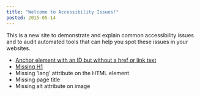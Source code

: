 ```yaml
---
title: "Welcome to Accessibility Issues!"
posted: 2015-05-14
---
```


This is a new site to demonstrate and explain common accessibility issues
and to audit automated tools that can help you spot these issues in your websites.

* [Anchor element with an ID but without a href or link text](anchor-with-id-no-href-or-text.html)
* [Missing H1](/missing-h1.html)
* Missing 'lang' attribute on the HTML element
* Missing page title
* Missing alt attribute on image